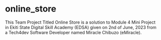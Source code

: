 # online_store
This Team Project Titled Online Store is a solution to Module 4 Mini Project in Ekiti State Digital Skill Academy (EDSA) given on 2nd of June, 2023 from a Tech4dev Software Developer named Miracle Chibuzo (eMiracle).
